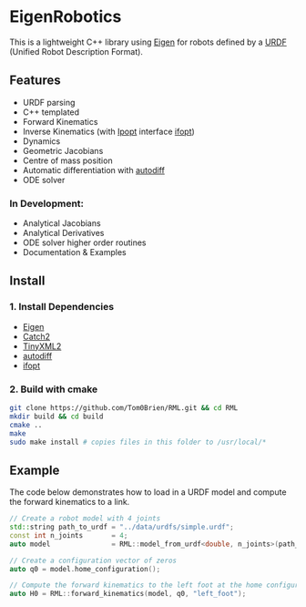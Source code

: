 EigenRobotics
===========

This is a lightweight C++ library using [Eigen](https://eigen.tuxfamily.org/index.php?title=Main_Page) for robots defined by a [URDF](http://wiki.ros.org/urdf) (Unified Robot Description Format).

## Features
- URDF parsing
- C++ templated
- Forward Kinematics
- Inverse Kinematics (with [Ipopt](https://coin-or.github.io/Ipopt/) interface [ifopt](https://github.com/ethz-adrl/ifopt))
- Dynamics
- Geometric Jacobians
- Centre of mass position 
- Automatic differentiation with [autodiff](https://github.com/autodiff/autodiff)
- ODE solver

### In Development:
- Analytical Jacobians
- Analytical Derivatives
- ODE solver higher order routines
- Documentation & Examples

## Install

### 1. Install Dependencies
- [Eigen](https://eigen.tuxfamily.org/index.php?title=Main_Page)
- [Catch2](https://github.com/catchorg/Catch2)
- [TinyXML2](https://github.com/leethomason/tinyxml2)
- [autodiff](https://github.com/autodiff/autodiff)
- [ifopt](https://github.com/ethz-adrl/ifopt)

### 2. Build with cmake
  ```bash
  git clone https://github.com/Tom0Brien/RML.git && cd RML
  mkdir build && cd build
  cmake ..
  make
  sudo make install # copies files in this folder to /usr/local/*
  ```

## Example
The code below demonstrates how to load in a URDF model and compute the forward kinematics to a link.

```c++
// Create a robot model with 4 joints
std::string path_to_urdf = "../data/urdfs/simple.urdf";
const int n_joints       = 4;
auto model               = RML::model_from_urdf<double, n_joints>(path_to_urdf);

// Create a configuration vector of zeros
auto q0 = model.home_configuration();

// Compute the forward kinematics to the left foot at the home configuration
auto H0 = RML::forward_kinematics(model, q0, "left_foot");
```
